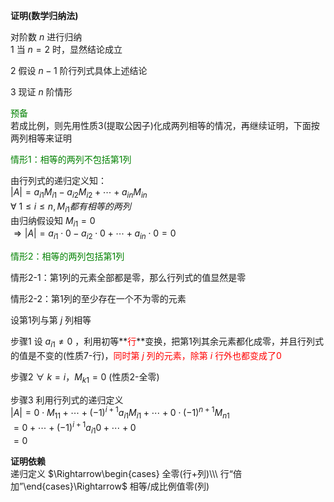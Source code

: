 **证明(数学归纳法)**    
    
对阶数 $n$ 进行归纳    
1 当 $n=2$ 时，显然结论成立    
    
2 假设 $n-1$ 阶行列式具体上述结论    
    
3 现证 $n$ 阶情形    
    
<font color=green>预备</font>    
若成比例，则先用性质3(提取公因子)化成两列相等的情况，再继续证明，下面按两列相等来证明    
    
<font color=green>情形1：相等的两列不包括第1列</font>    
    
由行列式的递归定义知：    
 $|A|=a_{i1}M_{i1}-a_{i2}M_{i2}+\cdots+a_{in}M_{in}$     
 $\forall\ 1\leq i\leq n, M_{i1}    
都有相等的两列$     
由归纳假设知  $M_{i1}=0$     
 $\Rightarrow |A|=a_{i1}\cdot0-a_{i2}\cdot0    
+\cdots+a_{in}\cdot0=0$     
    
<font color=green>情形2：相等的两列包括第1列</font>    
    
情形2-1：第1列的元素全部都是零，那么行列式的值显然是零    
    
情形2-2：第1列的至少存在一个不为零的元素    
    
设第1列与第 $j$ 列相等    
    
步骤1 设 $a_{i1}\neq0$ ，利用初等**<font color=red>行</font>**变换，把第1列其余元素都化成零，并且行列式的值是不变的(性质7-行)，<font color=red>同时第 $j$ 列的元素，除第 $i$ 行外也都变成了0</font>    
    
步骤2  $\forall\ k=i，M_{k1}=0$ (性质2-全零)    
    
步骤3 利用行列式的递归定义    
 $|A|=0\cdot M_{11}+\cdots+(-1)^{i+1}a_{i1}M_{i1}+\cdots+0\cdot(-1)^{n+1}M_{n1}$     
 $=0+\cdots+(-1)^{i+1}a_{i1}0+\cdots+0$     
 $=0$     
    
**证明依赖**    
递归定义 $\Rightarrow\begin{cases}    
全零(行+列)\\\     
行“倍加”\end{cases}\Rightarrow$ 相等/成比例值零(列)    
    
